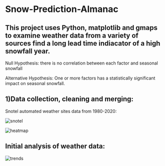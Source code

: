 # Snow-Prediction-Almanac

## This project uses Python, matplotlib and gmaps to examine weather data from a variety of sources find a long lead time indiacator of a high snowfall year.

Null Hypothesis:  there is no correlation between each factor and seasonal snowfall

Alternative Hypothesis:  One or more factors has a statistically significant impact on seasonal snowfall.

## 1)Data collection, cleaning and merging:

Snotel automated weather sites data from 1980-2020:

![snotel](https://github.com/ajhibshman/Snow-Prediction-Almanac/images/readme_snotel.png)

![heatmap](https://github.com/ajhibshman/Snow-Prediction-Almanac/images/snotel_sites2.png)

## Initial analysis of weather data:

![trends](https://github.com/ajhibshman/Snow-Prediction-Almanac/images/trends.png)










